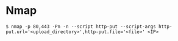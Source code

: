 # Nmap

`$ nmap -p 80,443 -Pn -n --script http-put --script-args http-put.url='<upload_directory>',http-put.file='<file>' <IP>`